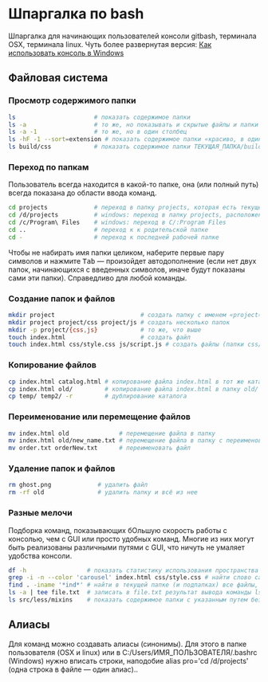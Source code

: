 # Шпаргалка по bash

Шпаргалка для начинающих пользователей консоли gitbash, терминала OSX, терминала linux. Чуть более развернутая версия: [Как использовать консоль в Windows](http://nicothin.ru/page/console-windows)

## Файловая система

### Просмотр содержимого папки

```bash
ls                      # показать содержимое папки
ls -a                   # то же, но показывать и скрытые файлы и папки
ls -a -1                # то же, но в один столбец
ls -hF -1 --sort=extension # показать содержимое папки «красиво, в один столбец»
ls build/css            # показать содержимое папки ТЕКУЩАЯ_ПАПКА/build/css
```

### Переход по папкам

Пользователь всегда находится в какой-то папке, она (или полный путь) всегда показана до области ввода команд. 

```bash
cd projects             # переход в папку projects, которая есть текущей папке
cd /d/projects          # windows: переход в папку projects, расположенную по адресу D:/projects 
cd /c/Program\ Files    # windows: переход в C/:Program Files 
cd ..                   # переход к к родительской папке 
cd -                    # переход к последней рабочей папке
```

Чтобы не набирать имя папки целиком, наберите первые пару символов и нажмите <kbd>Tab</kbd> — произойдет автодополнение (если нет двух папок, начинающихся с введенных символов, иначе будут показаны сами эти папки). Справедливо для любой команды.

### Создание папок и файлов

```bash
mkdir project                        # создать папку с именем «project»
mkdir project project/css project/js # создать несколько папок
mkdir -p project/{css,js}            # то же, что выше
touch index.html                     # создать файл
touch index.html css/style.css js/script.js # создать файлы (папки css/ и js/ должны уже существовать)
```

### Копирование файлов

```bash
cp index.html catalog.html # копирование файла index.html в тот же каталог с переименованием в catalog.html
cp index.html old/         # копирование файла index.html в папку old/ (все произойдет в текущей папке)
cp temp/ temp2/ -r         # дублирование каталога
```


### Переименование или перемещение файлов

```bash
mv index.html old              # перемещение файла в папку
mv index.html old/new_name.txt # перемещение файла в папку с переименованием файла
mv order.txt orderNew.txt      # переименовать файл
```


### Удаление папок и файлов

```bash
rm ghost.png             # удалить файл
rm -rf old               # удалить папку и всё из нее
```

### Разные мелочи

Подборка команд, показывающих бОльшую скорость работы с консолью, чем с GUI или просто удобных команд. Многие из них могут быть реализованы различными путями с GUI, что ничуть не умаляет удобства консоли.

```bash
df -h                 # показать статистику использования пространства на дисках
grep -i -n --color 'carousel' index.html css/style.css # найти слово carousel в двух указанных файлах (с игнором регистра), вывести строки с этим словом и номера строк (искомое слово подсветить)
find . -iname '*ind*' # найти в текущей папке (и подпапках) все файлы, имена которых содержат ind и показать списком
ls -a | tee file.txt  # записать в file.txt результат вывода команды ls -a
ls src/less/mixins    # показать содержимое папки с указанным путем без перехода в неё
```

## Алиасы

Для команд можно создавать алиасы (синонимы). Для этого в папке пользователя (OSX и linux) или в C:/Users/ИМЯ_ПОЛЬЗОВАТЕЛЯ/.bashrc (Windows) нужно вписать строки, наподобие alias pro='cd /d/projects' (одна строка в файле — один алиас).. 

